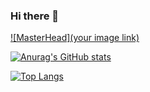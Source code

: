 ### Hi there 👋

[![MasterHead](your image link)](https://github.com/taszty)

[![Anurag's GitHub stats](https://github-readme-stats.vercel.app/api?username=taszty&count_private=true&theme=merko&show_icons=true&hide=contribs,prs)](https://github.com/anuraghazra/github-readme-stats)

[![Top Langs](https://github-readme-stats.vercel.app/api/top-langs/?username=taszty&hide=ShaderLab,HLSL)](https://github.com/anuraghazra/github-readme-stats)
